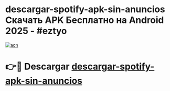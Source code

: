 # descargar-spotify-apk-sin-anuncios Скачать APK Бесплатно на Android 2025 - #eztyo

[![acn](https://github.com/user-attachments/assets/0f9c940e-d8b0-45ae-aac7-cd30a18b3e1c)](https://apps.freeplayer.one?title=descargar-spotify-apk-sin-anuncios&ref=9RF)

# 👉🔴 Descargar [descargar-spotify-apk-sin-anuncios](https://apps.freeplayer.one?title=descargar-spotify-apk-sin-anuncios&ref=9RF)